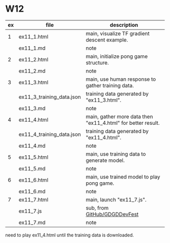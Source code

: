 # W12

| ex  | file                      | description                                                                                                         |
| --- | ------------------------- | ------------------------------------------------------------------------------------------------------------------- |
| 1   | ex11_1.html               | main, visualize TF gradient descent example.                                                                        |
|     | ex11_1.md                 | note                                                                                                                |
| 2   | ex11_2.html               | main, initialize pong game structure.                                                                               |
|     | ex11_2.md                 | note                                                                                                                |
| 3   | ex11_3.html               | main, use human response to gather training data.                                                                   |
|     | ex11_3_training_data.json | training data generated by "ex11_3.html".                                                                           |
|     | ex11_3.md                 | note                                                                                                                |
| 4   | ex11_4.html               | main, gather more data then "ex11_4.html" for better result.                                                        |
|     | ex11_4_training_data.json | training data generated by "ex11_4.html".                                                                           |
|     | ex11_4.md                 | note                                                                                                                |
| 5   | ex11_5.html               | main, use training data to generate model.                                                                          |
|     | ex11_5.md                 | note                                                                                                                |
| 6   | ex11_6.html               | main, use trained model to play pong game.                                                                          |
|     | ex11_6.md                 | note                                                                                                                |
| 7   | ex11_7.html               | main, launch "ex11_7.js".                                                                                           |
|     | ex11_7.js                 | sub, from [GitHub/GDGDDevFest](https://raw.githubusercontent.com/AbhimanyuAryan/GDGDevFest/master/pong/ponggame.js) |
|     | ex11_7.md                 | note                                                                                                                |

need to play ex11_4.html until the training data is downloaded.
